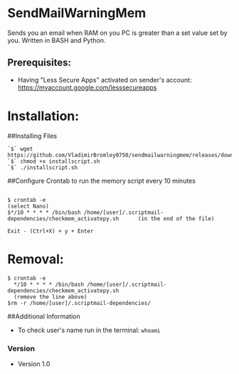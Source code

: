 SendMailWarningMem
======
Sends you an email when RAM on you PC is greater than a set value set by you. Written in BASH and Python.

## Prerequisites:
* Having "Less Secure Apps" activated on sender's account: https://myaccount.google.com/lesssecureapps

# Installation:

##Installing Files
```
`$` wget https://github.com/VladimirBromley0750/sendmailwarningmem/releases/download/Stable/installscript.sh 
`$` chmod +x installscript.sh
`$` ./installscript.sh
```
##Configure Crontab to run the memory script every 10 minutes
```

$ crontab -e
(select Nano)
$*/10 * * * * /bin/bash /home/[user]/.scriptmail-dependencies/checkmem_activatepy.sh      (in the end of the file)

Exit - (Ctrl+X) + y + Enter
```
# Removal:
```
$ crontab -e
  */10 * * * * /bin/bash /home/[user]/.scriptmail-dependencies/checkmem_activatepy.sh
  (remove the line above)
$rm -r /home/[user]/.scriptmail-dependencies/
```
##Additional Information
* To check user's name run in the terminal: `whoami`

### Version 
* Version 1.0

